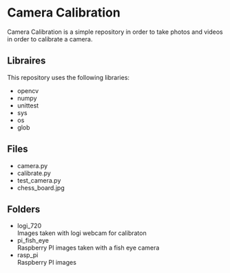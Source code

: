 # Camera Calibration

Camera Calibration is a simple repository in order to take photos and videos in order to calibrate a camera.

## Libraires

This repository uses the following libraries:
- opencv
- numpy
- unittest
- sys
- os
- glob


## Files
- camera.py
- calibrate.py
- test_camera.py
- chess_board.jpg
## Folders
- logi_720  
Images taken with logi webcam for calibraton
- pi_fish_eye  
Raspberry PI images taken with a fish eye camera
- rasp_pi  
Raspberry PI images

